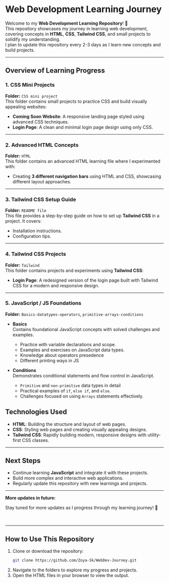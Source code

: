 # Web Development Learning Journey

Welcome to my **Web Development Learning Repository**! 🚀  
This repository showcases my journey in learning web development, covering concepts in **HTML**, **CSS**, **Tailwind CSS**, and small projects to solidify my understanding.
<br/> 
I plan to update this repository every 2-3 days as I learn new concepts and build projects.

---

## Overview of Learning Progress
### **1. CSS Mini Projects**
**Folder:** `CSS mini project`  
This folder contains small projects to practice CSS and build visually appealing websites:
- **Coming Soon Website**: A responsive landing page styled using advanced CSS techniques.  
- **Login Page**: A clean and minimal login page design using only CSS.

---

### **2. Advanced HTML Concepts**
**Folder:** `HTML`  
This folder contains an advanced HTML learning file where I experimented with:
- Creating **3 different navigation bars** using HTML and CSS, showcasing different layout approaches.

---

### **3. Tailwind CSS Setup Guide**
**Folder:** `README file`  
This file provides a step-by-step guide on how to set up **Tailwind CSS** in a project. It covers:
- Installation instructions.
- Configuration tips.

---

### **4. Tailwind CSS Projects**
**Folder:** `Tailwind`  
This folder contains projects and experiments using **Tailwind CSS**:
- **Login Page**: A redesigned version of the login page built with Tailwind CSS for a modern and responsive design.

---

### **5. JavaScript / JS Foundations**
**Folder:** `Basics-datatypes-operators`,
`primitive-arrays-conditions`

- **Basics**  
    Contains foundational JavaScript concepts with solved challenges and examples.  
    - Practice with variable declarations and scope.  
    - Examples and exercises on JavaScript data types. 
    - Knowledge about operators presedence 
    - Different printing ways in JS

- **Conditions**  
    Demonstrates conditional statements and flow control in JavaScript. 
    - `Primitive` and `non-primitive` data types in detail 
    - Practical examples of `if`, `else if`, and `else`.  
    - Challenges focused on using `Arrays` statements effectively.

## Technologies Used
- **HTML**: Building the structure and layout of web pages.
- **CSS**: Styling web pages and creating visually appealing designs.
- **Tailwind CSS**: Rapidly building modern, responsive designs with utility-first CSS classes.

---

## Next Steps
- Continue learning **JavaScript** and integrate it with these projects.
- Build more complex and interactive web applications.
- Regularly update this repository with new learnings and projects.

---

**More updates in future:**  

Stay tuned for more updates as I progress through my learning journey! 🚧
<br/><br/><br/>

---

## How to Use This Repository
1. Clone or download the repository:
   ```bash
   git clone https://github.com/Zoya-Sk/WebDev-Journey.git
2. Navigate to the folders to explore my progress and projects.
3. Open the HTML files in your browser to view the output.
